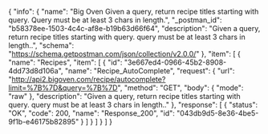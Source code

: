 {
  "info": {
    "name": "Big Oven Given a query, return recipe titles starting with query. Query must be at least 3 chars in length.",
    "_postman_id": "b58378ee-1503-4c4c-af8e-b19b63d66f64",
    "description": "Given a query, return recipe titles starting with query. query must be at least 3 chars in length..",
    "schema": "https://schema.getpostman.com/json/collection/v2.0.0/"
  },
  "item": [
    {
      "name": "Recipes",
      "item": [
        {
          "id": "3e667ed4-0966-45b2-8908-4dd73d8d106a",
          "name": "Recipe_AutoComplete",
          "request": {
            "url": "http://api2.bigoven.com/recipe/autocomplete?limit=%7B%7D&query=%7B%7D",
            "method": "GET",
            "body": {
              "mode": "raw"
            },
            "description": "Given a query, return recipe titles starting with query. query must be at least 3 chars in length.."
          },
          "response": [
            {
              "status": "OK",
              "code": 200,
              "name": "Response_200",
              "id": "043db9d5-8e36-4be5-9f1b-e46175b82895"
            }
          ]
        }
      ]
    }
  ]
}